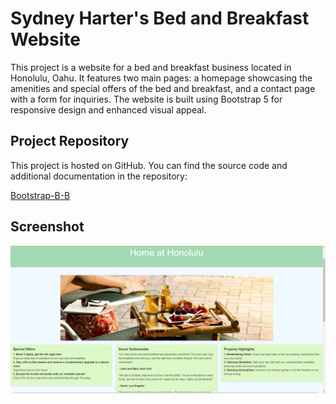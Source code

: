 # Sydney Harter's Bed and Breakfast Website

This project is a website for a bed and breakfast business located in Honolulu, Oahu. It features two main pages: a homepage showcasing the amenities and special offers of the bed and breakfast, and a contact page with a form for inquiries. The website is built using Bootstrap 5 for responsive design and enhanced visual appeal.

## Project Repository

This project is hosted on GitHub. You can find the source code and additional documentation in the repository:

[Bootstrap-B-B](https://github.com/Sydney3939/Bootstrap-B-B)

## Screenshot

![Homepage Screenshot](Home-at-Honolulu-Homepage.png)